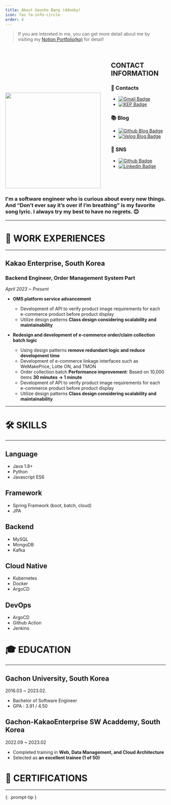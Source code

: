 ```yaml
---
title: About Geunho Bang (ddooby)
icon: fas fa-info-circle
order: 4
---
```


> If you are intereted in me, you can get more detail about me by visiting my [Notion Portfolio(ko)](https://panggeunho.oopy.io) for detail! 
<br>


<div style="display: flex; flex-direction: row;">
  <div style="margin-right: 2rem; margin-top: 8rem;">
    <img src="https://github.com/banggeunho/banggeunho.github.io/assets/72342550/c98ba9f8-7661-45e4-849f-77c8cc900f12" width="300">
  </div>
  <div>
    <h2>CONTACT INFORMATION</h2>
    <h3>📮 Contacts</h3>
    <ul>
      <li>
        <a href="mailto:panggeunho@gmail.com">
          <img src="https://img.shields.io/badge/Gmail-d14836?style=flat-square&logo=Gmail&logoColor=white" alt="Gmail Badge">
        </a>
      </li>
      <li>
        <a href="mailto:ddooby.doobob@kakaoenterprise.com">
          <img src="https://img.shields.io/badge/-KakaoEnterprise-yellow?style=flat-square&logoColor=white" alt="KEP Badge">
        </a>
      </li>
    </ul>
    <h3>📚 Blog</h3>
    <ul>
      <li>
        <a href="https://banggeunho.github.io/">
          <img src="https://img.shields.io/badge/-GithubBlog-black?style=flat-square&logo=Github&logoColor=white" alt="Github Blog Badge">
        </a>
      </li>
      <li>
        <a href="https://velog.io/@banggeunho">
          <img src="https://img.shields.io/badge/-VelogBlog-black?style=flat-square&logoColor=white" alt="Velog Blog Badge">
        </a>
      </li>
    </ul>
    <h3>🔗 SNS</h3>
    <ul>
      <li>
        <a href="https://github.com/hhhyunwoo">
          <img src="https://img.shields.io/badge/-Github-black?style=flat-square&logo=Github&logoColor=white" alt="Github Badge">
        </a>
      </li>
      <li>
        <a href="https://www.linkedin.com/in/banggeunho/">
          <img src="https://img.shields.io/badge/-LinkedIn-blue?style=flat-square&logo=Linkedin&logoColor=white" alt="Linkedin Badge">
        </a>
      </li>
    </ul>
  </div>
</div>

### I'm a software engineer who is curious about every new things. And “Don’t ever say it’s over if I’m breathing” is my favorite song lyric. I always try my best to have no regrets. 😊

---
# 🏢  WORK EXPERIENCES

---

## Kakao Enterprise, South Korea

### Backend Engineer, Order Management System Part

*April 2023 ~ Present*

- **OMS platform service advancement**
     - Development of API to verify product image requirements for each e-commerce product before product display
     - Utilize design patterns **Class design considering scalability and maintainability**

- **Redesign and development of e-commerce order/claim collection batch logic**
     - Using design patterns **remove redundant logic and reduce development time**
     - Development of e-commerce linkage interfaces such as WeMakePrice, Lotte ON, and TMON
     - Order collection batch **Performance improvement**: Based on 10,000 items **30 minutes → 1 minute**
     - Development of API to verify product image requirements for each e-commerce product before product display
     - Utilize design patterns **Class design considering scalability and maintainability**


---
# 🛠  SKILLS

---

## Language

- Java 1.8+
- Python
- Javascript ES6

## Framework

- Spring Framwork (boot, batch, cloud)
- JPA

## Backend

- MySQL
- MongoDB
- Kafka

## Cloud Native

- Kubernetes
- Docker
- ArgoCD

## DevOps

- ArgoCD
- Github Action
- Jenkins



# 🎓  EDUCATION

---

## Gachon University, South Korea

2016.03 ~ 2023.02.

- Bachelor of Software Engineer
- GPA : 3.91 / 4.50

## Gachon-KakaoEnterprise SW Acaddemy, South Korea

2022.09 ~ 2023.02
- Completed training in **Web, Data Management, and Cloud Architecture**
- Selected as **an excellent trainee (1 of 50)**

# 📜 CERTIFICATIONS

---

<!-- ### AWS Certified Cloud Practitioner (CLF)

Issued Apr 2023 · Expires Apr 2026

### MLOps Engineering on AWSMLOps Engineering on AWS

Issued Apr 2022 · Expires Apr 2025 -->

{: .prompt-tip }